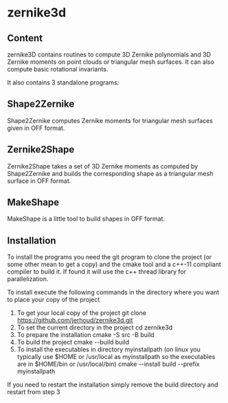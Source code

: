 # zernike3d

## Content
zernike3D contains routines to compute 3D Zernike polynomials and 3D Zernike moments on point clouds or triangular mesh surfaces. It can also compute basic rotational invariants.

It also contains 3 standalone programs:

## Shape2Zernike
Shape2Zernike computes Zernike moments for triangular mesh surfaces given in OFF format.

## Zernike2Shape
Zernike2Shape takes a set of 3D Zernike moments as computed by Shape2Zernike and builds the corresponding shape as a triangular mesh surface in OFF format.

## MakeShape
MakeShape is a little tool to build shapes in OFF format.

## Installation
To install the programs you need the git program to clone the project (or some other mean to get a copy) and the cmake tool and a c++-11 compliant compiler to build it. If found it will use the c++ thread library for parallelization.

To install execute the following commands in the directory where you want to place your copy of the project

1. To get your local copy of the project
    git clone https://github.com/jerhoud/zernike3d.git
2. To set the current directory in the project
    cd zernike3d
3. To prepare the installation
    cmake -S src -B build
4. To build the project
    cmake --build build
5. To install the executables in directory myinstallpath (on linux you typically use $HOME or /usr/local as myinstallpath so the executables are in $HOME/bin or /usr/local/bin)
    cmake --install build --prefix myinstallpath

If you need to restart the installation simply remove the build directory and restart from step 3
